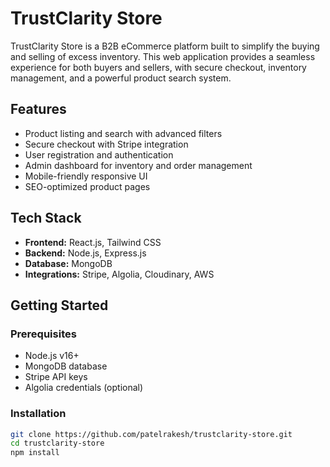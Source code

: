 # TrustClarity Store

TrustClarity Store is a B2B eCommerce platform built to simplify the buying and selling of excess inventory. This web application provides a seamless experience for both buyers and sellers, with secure checkout, inventory management, and a powerful product search system.

##  Features

- Product listing and search with advanced filters
- Secure checkout with Stripe integration
- User registration and authentication
- Admin dashboard for inventory and order management
- Mobile-friendly responsive UI
- SEO-optimized product pages

##  Tech Stack

- **Frontend:** React.js, Tailwind CSS
- **Backend:** Node.js, Express.js
- **Database:** MongoDB
- **Integrations:** Stripe, Algolia, Cloudinary, AWS

##  Getting Started

### Prerequisites

- Node.js v16+
- MongoDB database
- Stripe API keys
- Algolia credentials (optional)

### Installation

```bash
git clone https://github.com/patelrakesh/trustclarity-store.git
cd trustclarity-store
npm install
